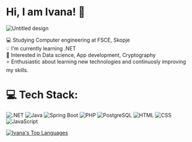 # Hi, I am Ivana! 👋

![Untitled design](https://github.com/user-attachments/assets/361525cf-caa7-480c-84d2-1f434adc9c57)

💻 Studying Computer engineering at FSCE, Skopje <br>
💡 I'm currently learning .NET <br>
🎯 Interested in Data science, App development, Cryptography <br>
⭐ Enthusiastic about learning new technologies and continuosly improving my skills. 


# 💻 Tech Stack:
![.NET](https://img.shields.io/badge/.NET-512BD4?style=flat-square&logo=.net)
![Java](https://img.shields.io/badge/Java-0084ff?style=flat-square&logo=java)
![Spring Boot](https://img.shields.io/badge/Spring%20Boot-6DB33F?style=flat-square&logo=spring-boot)
![PHP](https://img.shields.io/badge/PHP-777BB4?style=flat-square&logo=php)
![PostgreSQL](https://img.shields.io/badge/PostgreSQL-336791?style=flat-square&logo=postgresql)
![HTML](https://img.shields.io/badge/HTML-E34F26?style=flat-square&logo=html5)
![CSS](https://img.shields.io/badge/CSS-1572B6?style=flat-square&logo=css3)
![JavaScript](https://img.shields.io/badge/JavaScript-F7DF1E?style=flat-square&logo=javascript)

[![Ivana's Top Languages](https://github-readme-stats.vercel.app/api/top-langs/?username=istojanovska&layout=pie)](https://github.com/istojanovska/github-readme-stats)


